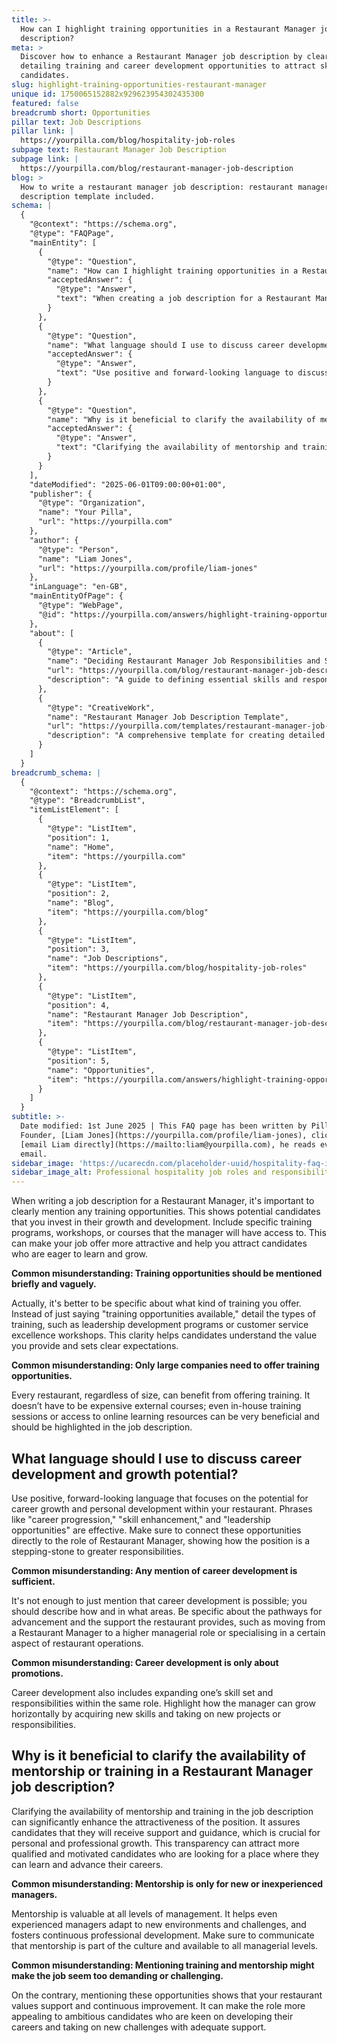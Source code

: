 ```yaml
---
title: >-
  How can I highlight training opportunities in a Restaurant Manager job
  description?
meta: >
  Discover how to enhance a Restaurant Manager job description by clearly
  detailing training and career development opportunities to attract skilled
  candidates.
slug: highlight-training-opportunities-restaurant-manager
unique id: 1750065152882x929623954302435300
featured: false
breadcrumb short: Opportunities
pillar text: Job Descriptions
pillar link: |
  https://yourpilla.com/blog/hospitality-job-roles
subpage text: Restaurant Manager Job Description
subpage link: |
  https://yourpilla.com/blog/restaurant-manager-job-description
blog: >
  How to write a restaurant manager job description: restaurant manager job
  description template included.
schema: |
  {
    "@context": "https://schema.org",
    "@type": "FAQPage",
    "mainEntity": [
      {
        "@type": "Question",
        "name": "How can I highlight training opportunities in a Restaurant Manager job description?",
        "acceptedAnswer": {
          "@type": "Answer",
          "text": "When creating a job description for a Restaurant Manager, clearly describe any training opportunities. Specify training programs, workshops, or courses available to the manager. Being specific about such opportunities not only makes the job more attractive but also shows your investment in the professional growth of potential candidates."
        }
      },
      {
        "@type": "Question",
        "name": "What language should I use to discuss career development and growth potential?",
        "acceptedAnswer": {
          "@type": "Answer",
          "text": "Use positive and forward-looking language to discuss career development and growth potential for a Restaurant Manager. Include phrases like 'career progression,' 'skill enhancement,' and 'leadership opportunities.' Be specific about the pathways for advancement and the support available, like moving to higher managerial roles or specialising in certain operational aspects."
        }
      },
      {
        "@type": "Question",
        "name": "Why is it beneficial to clarify the availability of mentorship or training in a Restaurant Manager job description?",
        "acceptedAnswer": {
          "@type": "Answer",
          "text": "Clarifying the availability of mentorship and training in the job description enhances the appeal of the position. It assures candidates of available support and guidance, crucial for personal and professional growth. This attracts qualified and motivated candidates who seek a supportive environment for career advancement."
        }
      }
    ],
    "dateModified": "2025-06-01T09:00:00+01:00",
    "publisher": {
      "@type": "Organization",
      "name": "Your Pilla",
      "url": "https://yourpilla.com"
    },
    "author": {
      "@type": "Person",
      "name": "Liam Jones",
      "url": "https://yourpilla.com/profile/liam-jones"
    },
    "inLanguage": "en-GB",
    "mainEntityOfPage": {
      "@type": "WebPage",
      "@id": "https://yourpilla.com/answers/highlight-training-opportunities-restaurant-manager"
    },
    "about": [
      {
        "@type": "Article",
        "name": "Deciding Restaurant Manager Job Responsibilities and Skills",
        "url": "https://yourpilla.com/blog/restaurant-manager-job-description",
        "description": "A guide to defining essential skills and responsibilities for a Restaurant Manager to ensure effective job performance."
      },
      {
        "@type": "CreativeWork",
        "name": "Restaurant Manager Job Description Template",
        "url": "https://yourpilla.com/templates/restaurant-manager-job-description",
        "description": "A comprehensive template for creating detailed and effective restaurant manager job descriptions."
      }
    ]
  }
breadcrumb_schema: |
  {
    "@context": "https://schema.org",
    "@type": "BreadcrumbList",
    "itemListElement": [
      {
        "@type": "ListItem",
        "position": 1,
        "name": "Home",
        "item": "https://yourpilla.com"
      },
      {
        "@type": "ListItem",
        "position": 2,
        "name": "Blog",
        "item": "https://yourpilla.com/blog"
      },
      {
        "@type": "ListItem",
        "position": 3,
        "name": "Job Descriptions",
        "item": "https://yourpilla.com/blog/hospitality-job-roles"
      },
      {
        "@type": "ListItem",
        "position": 4,
        "name": "Restaurant Manager Job Description",
        "item": "https://yourpilla.com/blog/restaurant-manager-job-description"
      },
      {
        "@type": "ListItem",
        "position": 5,
        "name": "Opportunities",
        "item": "https://yourpilla.com/answers/highlight-training-opportunities-restaurant-manager"
      }
    ]
  }
subtitle: >-
  Date modified: 1st June 2025 | This FAQ page has been written by Pilla
  Founder, [Liam Jones](https://yourpilla.com/profile/liam-jones), click to
  [email Liam directly](https://mailto:liam@yourpilla.com), he reads every
  email.
sidebar_image: 'https://ucarecdn.com/placeholder-uuid/hospitality-faq-image.jpg'
sidebar_image_alt: Professional hospitality job roles and responsibilities
---
```

When writing a job description for a Restaurant Manager, it's important to clearly mention any training opportunities. This shows potential candidates that you invest in their growth and development. Include specific training programs, workshops, or courses that the manager will have access to. This can make your job offer more attractive and help you attract candidates who are eager to learn and grow.

**Common misunderstanding: Training opportunities should be mentioned briefly and vaguely.**

Actually, it's better to be specific about what kind of training you offer. Instead of just saying "training opportunities available," detail the types of training, such as leadership development programs or customer service excellence workshops. This clarity helps candidates understand the value you provide and sets clear expectations.

**Common misunderstanding: Only large companies need to offer training opportunities.**

Every restaurant, regardless of size, can benefit from offering training. It doesn’t have to be expensive external courses; even in-house training sessions or access to online learning resources can be very beneficial and should be highlighted in the job description.

## What language should I use to discuss career development and growth potential?

Use positive, forward-looking language that focuses on the potential for career growth and personal development within your restaurant. Phrases like "career progression," "skill enhancement," and "leadership opportunities" are effective. Make sure to connect these opportunities directly to the role of Restaurant Manager, showing how the position is a stepping-stone to greater responsibilities.

**Common misunderstanding: Any mention of career development is sufficient.**

It's not enough to just mention that career development is possible; you should describe how and in what areas. Be specific about the pathways for advancement and the support the restaurant provides, such as moving from a Restaurant Manager to a higher managerial role or specialising in a certain aspect of restaurant operations.

**Common misunderstanding: Career development is only about promotions.**

Career development also includes expanding one’s skill set and responsibilities within the same role. Highlight how the manager can grow horizontally by acquiring new skills and taking on new projects or responsibilities.

## Why is it beneficial to clarify the availability of mentorship or training in a Restaurant Manager job description?

Clarifying the availability of mentorship and training in the job description can significantly enhance the attractiveness of the position. It assures candidates that they will receive support and guidance, which is crucial for personal and professional growth. This transparency can attract more qualified and motivated candidates who are looking for a place where they can learn and advance their careers.

**Common misunderstanding: Mentorship is only for new or inexperienced managers.**

Mentorship is valuable at all levels of management. It helps even experienced managers adapt to new environments and challenges, and fosters continuous professional development. Make sure to communicate that mentorship is part of the culture and available to all managerial levels.

**Common misunderstanding: Mentioning training and mentorship might make the job seem too demanding or challenging.**

On the contrary, mentioning these opportunities shows that your restaurant values support and continuous improvement. It can make the role more appealing to ambitious candidates who are keen on developing their careers and taking on new challenges with adequate support.

